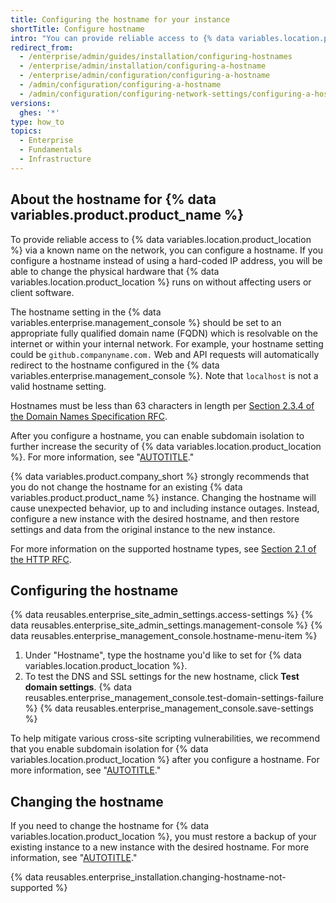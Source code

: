 ```yaml
---
title: Configuring the hostname for your instance
shortTitle: Configure hostname
intro: "You can provide reliable access to {% data variables.location.product_location %} by assigning a hostname that's accessible over your network."
redirect_from:
  - /enterprise/admin/guides/installation/configuring-hostnames
  - /enterprise/admin/installation/configuring-a-hostname
  - /enterprise/admin/configuration/configuring-a-hostname
  - /admin/configuration/configuring-a-hostname
  - /admin/configuration/configuring-network-settings/configuring-a-hostname
versions:
  ghes: '*'
type: how_to
topics:
  - Enterprise
  - Fundamentals
  - Infrastructure
---
```


## About the hostname for {% data variables.product.product_name %}

To provide reliable access to {% data variables.location.product_location %} via a known name on the network, you can configure a hostname. If you configure a hostname instead of using a hard-coded IP address, you will be able to change the physical hardware that {% data variables.location.product_location %} runs on without affecting users or client software.

The hostname setting in the {% data variables.enterprise.management_console %} should be set to an appropriate fully qualified domain name (FQDN) which is resolvable on the internet or within your internal network. For example, your hostname setting could be `github.companyname.com.` Web and API requests will automatically redirect to the hostname configured in the {% data variables.enterprise.management_console %}. Note that `localhost` is not a valid hostname setting.

Hostnames must be less than 63 characters in length per [Section 2.3.4 of the Domain Names Specification RFC](https://datatracker.ietf.org/doc/html/rfc1035#section-2.3.4).

After you configure a hostname, you can enable subdomain isolation to further increase the security of {% data variables.location.product_location %}. For more information, see "[AUTOTITLE](/admin/configuration/configuring-network-settings/enabling-subdomain-isolation)."

{% data variables.product.company_short %} strongly recommends that you do not change the hostname for an existing {% data variables.product.product_name %} instance. Changing the hostname will cause unexpected behavior, up to and including instance outages. Instead, configure a new instance with the desired hostname, and then restore settings and data from the original instance to the new instance.

For more information on the supported hostname types, see [Section 2.1 of the HTTP RFC](https://tools.ietf.org/html/rfc1123#section-2).

## Configuring the hostname

{% data reusables.enterprise_site_admin_settings.access-settings %}
{% data reusables.enterprise_site_admin_settings.management-console %}
{% data reusables.enterprise_management_console.hostname-menu-item %}
1. Under "Hostname", type the hostname you'd like to set for {% data variables.location.product_location %}.
1. To test the DNS and SSL settings for the new hostname, click **Test domain settings**.
{% data reusables.enterprise_management_console.test-domain-settings-failure %}
{% data reusables.enterprise_management_console.save-settings %}

To help mitigate various cross-site scripting vulnerabilities, we recommend that you enable subdomain isolation for {% data variables.location.product_location %} after you configure a hostname. For more information, see "[AUTOTITLE](/admin/configuration/configuring-network-settings/enabling-subdomain-isolation)."

## Changing the hostname

If you need to change the hostname for {% data variables.location.product_location %}, you must restore a backup of your existing instance to a new instance with the desired hostname. For more information, see "[AUTOTITLE](/admin/configuration/configuring-network-settings/changing-the-hostname-for-your-instance)."

{% data reusables.enterprise_installation.changing-hostname-not-supported %}
